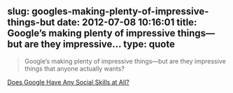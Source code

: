 slug: googles-making-plenty-of-impressive-things-but
date: 2012-07-08 10:16:01
title: Google’s making plenty of impressive things—but are they impressive...
type: quote
---

> Google’s making plenty of impressive things—but are they impressive things that anyone actually wants?

[Does Google Have Any Social Skills at All?](http://gizmodo.com/5921823/does-google-have-any-social-skills-at-all)
